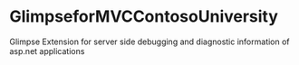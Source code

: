 # GlimpseforMVCContosoUniversity
Glimpse Extension for server side debugging and diagnostic information of asp.net applications 

